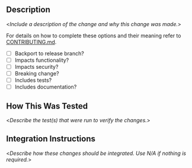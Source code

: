 ## Description

<_Include a description of the change and why this change was made._>

For details on how to complete these options and their meaning refer to [CONTRIBUTING.md](https://github.com/microsoft/mu/blob/HEAD/CONTRIBUTING.md).

- [ ] Backport to release branch?
- [ ] Impacts functionality?
- [ ] Impacts security?
- [ ] Breaking change?
- [ ] Includes tests?
- [ ] Includes documentation?

## How This Was Tested

<_Describe the test(s) that were run to verify the changes._>

## Integration Instructions

<_Describe how these changes should be integrated. Use N/A if nothing is required._>
